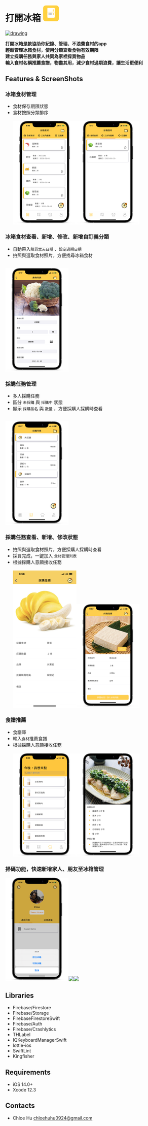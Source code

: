 
# 打開冰箱		<img src="https://github.com/chloe-huhu/FridgeManager/blob/master/FridgeManager/OpenFridgePNG/OPEN-FRIDGE1229.png" height="50">

<a href="https://apps.apple.com/tw/app/打開冰箱/id1546808246"><img src="https://github.com/Volorf/Badges/blob/master/App%20Store/App%20Store%20Badge.png" alt="drawing" width="150" align="center" />
</a>


**打開冰箱是款協助你紀錄、管理、不浪費食材的app<BR>
輕鬆管理冰箱食材，使用分類查看食物有效期限<BR>建立採購任務與家人共同為家裡採買物品<BR>輸入食材名稱推薦食譜，物盡其用，減少食材過期浪費，讓生活更便利**

## Features & ScreenShots


### 冰箱食材管理
* 食材保存期限狀態
* 食材按照分類排序<BR><BR>
<img src="https://github.com/chloe-huhu/FridgeManager/blob/master/FridgeManager/OpenFridgePNG/FoodListPage.png" width="200"><img src="https://github.com/chloe-huhu/FridgeManager/blob/master/FridgeManager/OpenFridgePNG/SoonWiilExpiredPage.png" width="200">

### 冰箱食材查看、新增、修改、新增自訂義分類
* 自動帶入`購買當天日期` 、`設定過期日期` 
* 拍照與選取食材照片，方便找尋冰箱食材<BR><BR>
<img src="https://github.com/chloe-huhu/FridgeManager/blob/master/FridgeManager/OpenFridgePNG/AddFood.png" width="200">


### 採購任務管理
* 多人採購任務
* 區分 `未採購` 與 `採購中` 狀態 
* 顯示 `採購品名` 與 `數量` ，方便採購人採購時查看<BR><BR>
<img src="https://github.com/chloe-huhu/FridgeManager/blob/master/FridgeManager/OpenFridgePNG/PurchaseListPage.png" width="200">

### 採購任務查看、新增、修改狀態
* 拍照與選取食材照片，方便採購人採購時查看
* 採買完成，一鍵加入 `食材管理列表`
* 根據採購人意願接收任務<BR><BR>
<img src="https://github.com/chloe-huhu/FridgeManager/blob/master/FridgeManager/OpenFridgePNG/AddPurchaseList.png" width="200"><img src="https://github.com/chloe-huhu/FridgeManager/blob/master/FridgeManager/OpenFridgePNG/PurchaseDetail.png" width="200">

### 食譜推薦
* 食譜庫
* 輸入`食材`推薦食譜
* 根據採購人意願接收任務<BR><BR>
<img src="https://github.com/chloe-huhu/FridgeManager/blob/master/FridgeManager/OpenFridgePNG/Recipe.png" width="200"><img src="https://github.com/chloe-huhu/FridgeManager/blob/master/FridgeManager/OpenFridgePNG/RecipeDetail.png" width="200">


### 掃碼功能，快速新增家人、朋友至冰箱管理
<img src="https://github.com/chloe-huhu/FridgeManager/blob/master/FridgeManager/OpenFridgePNG/SwitchFridge.png" width="200"><img src="https://github.com/chloe-huhu/FridgeManager/blob/master/FridgeManager/OpenFridgePNG/QRCode" width="200"><img src="https://github.com/chloe-huhu/FridgeManager/blob/master/FridgeManager/OpenFridgePNG/Seeting" width="200">

## Libraries
* Firebase/Firestore
* Firebase/Storage
* FirebaseFirestoreSwift
* Firebase/Auth
* Firebase/Crashlytics
* THLabel
* IQKeyboardManagerSwift
* lottie-ios
* SwiftLint
* Kingfisher



## Requirements
* iOS 14.0+
* Xcode 12.3

## Contacts
* Chloe Hu chloehuhu0924@gmail.com
